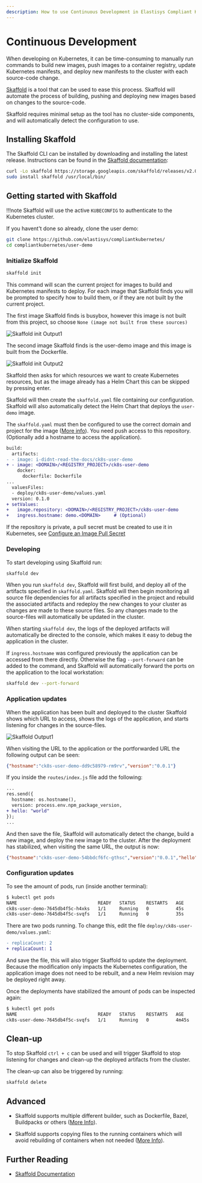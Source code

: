 ```yaml
---
description: How to use Continuous Development in Elastisys Compliant Kubernetes, the security-focused Kubernetes distribution.
---
```


# Continuous Development

When developing on Kubernetes, it can be time-consuming to manually run commands to build new images,
push images to a container registry, update Kubernetes manifests, and deploy new manifests to the cluster with
each source-code change.

[Skaffold](https://skaffold.dev/) is a tool that can be used to ease this process.
Skaffold will automate the process of building, pushing and deploying new images based on changes to the source-code.

Skaffold requires minimal setup as the tool has no cluster-side components, and will automatically detect the configuration to use.

## Installing Skaffold

The Skaffold CLI can be installed by downloading and installing the latest release. Instructions can be found in the [Skaffold
documentation](https://skaffold.dev/docs/install/):

```sh
curl -Lo skaffold https://storage.googleapis.com/skaffold/releases/v2.0.1/skaffold-linux-amd64 && \
sudo install skaffold /usr/local/bin/
```

## Getting started with Skaffold

!!!note
    Skaffold will use the active `KUBECONFIG` to authenticate to the Kubernetes cluster.

If you havent't done so already, clone the user demo:

```bash
git clone https://github.com/elastisys/compliantkubernetes/
cd compliantkubernetes/user-demo
```

### Initialize Skaffold

```bash
skaffold init
```

This command will scan the current project for images to build and Kubernetes manifests to deploy. For each image that
Skaffold finds you will be prompted to specify how to build them, or if they are not built by the current project.

The first image Skaffold finds is busybox, however this image is not built from this project, so choose
`None (image not built from these sources)`

![Skaffold init Output1](/compliantkubernetes/user-guide/img/skaffold-busybox.png)

The second image Skaffold finds is the user-demo image and this image is built from the Dockerfile.

![Skaffold init Output2](/compliantkubernetes/user-guide/img/skaffold-user-demo.png)

Skaffold then asks for which resources we want to create Kubernetes resources, but as the image already has a Helm Chart
this can be skipped by pressing enter.

Skaffold will then create the `skaffold.yaml` file containing our configuration. Skaffold will also automatically detect the
Helm Chart that deploys the `user-demo` image.

The `skaffold.yaml` must then be configured to use the correct domain and project for the image
([More info](registry.md#configure-container-registry-credentials)). You need push access to this repository.
(Optionally add a hostname to access the application).

```diff
build:
  artifacts:
- - image: i-didnt-read-the-docs/ck8s-user-demo
+ - image: <DOMAIN>/<REGISTRY_PROJECT>/ck8s-user-demo
    docker:
      dockerfile: Dockerfile
...
  valuesFiles:
  - deploy/ck8s-user-demo/values.yaml
  version: 0.1.0
+ setValues:
+   image.repository: <DOMAIN>/<REGISTRY_PROJECT>/ck8s-user-demo
+   ingress.hostname: demo.<DOMAIN>     # (Optional)
```

If the repository is private, a pull secret must be created to use it in Kubernetes, see [Configure an Image Pull Secret](kubernetes-api.md#configure-an-image-pull-secret)

### Developing

To start developing using Skaffold run:

```bash
skaffold dev
```

When you run `skaffold dev`, Skaffold will first build, and deploy all of the artifacts specified in `skaffold.yaml`.
Skaffold will then begin monitoring all source file dependencies for all artifacts specified in the project and rebuild
the associated artifacts and redeploy the new changes to your cluster as changes are made to these source files.
So any changes made to the source-files will automatically be updated in the cluster.

When starting `skaffold dev`, the logs of the deployed artifacts will automatically be directed to the console, which makes it
easy to debug the application in the cluster.

If `ingress.hostname` was configured previously the application can be accessed from there directly. Otherwise the flag
`--port-forward` can be added to the command, and Skaffold will automatically forward the ports on the application
to the local workstation:

```bash
skaffold dev --port-forward
```

### Application updates

When the application has been built and deployed to the cluster Skaffold shows which URL to access,
shows the logs of the application, and starts listening for changes in the source-files.

![Skaffold Output1](/compliantkubernetes/user-guide/img/skaffold-output1.png)

When visiting the URL to the application or the portforwarded URL the following output can be seen:

```json
{"hostname":"ck8s-user-demo-dd9c58979-rm9rv","version":"0.0.1"}
```

If you inside the `routes/index.js` file add the following:

```diff
...
res.send({
  hostname: os.hostname(),
  version: process.env.npm_package_version,
+ hello: "world"
});
...
```

And then save the file, Skaffold will automatically detect the change, build a new image, and deploy the new image
to the cluster. After the deployment has stabilized, when visiting the same URL, the output is now:

```json
{"hostname":"ck8s-user-demo-54bbdcf6fc-gthsc","version":"0.0.1","hello":"world"}
```

### Configuration updates

To see the amount of pods, run (inside another terminal):

```bash
$ kubectl get pods                          
NAME                              READY   STATUS    RESTARTS   AGE
ck8s-user-demo-7645db4f5c-h4xks   1/1     Running   0          45s
ck8s-user-demo-7645db4f5c-svqfs   1/1     Running   0          35s
```

There are two pods running. To change this, edit the file `deploy/ck8s-user-demo/values.yaml`:

```diff
- replicaCount: 2
+ replicaCount: 1
```

And save the file, this will also trigger Skaffold to update the deployment.
Because the modification only impacts the Kubernetes configuration, the application image does
not need to be rebuilt, and a new Helm revision may be deployed right away.

Once the deployments have stabilized the amount of pods can be inspected again:

```bash
$ kubectl get pods
NAME                              READY   STATUS    RESTARTS   AGE
ck8s-user-demo-7645db4f5c-svqfs   1/1     Running   0          4m45s
```

## Clean-up

To stop Skaffold `ctrl + c` can be used and will trigger Skaffold to stop listening for changes and
clean-up the deployed artifacts from the cluster.

The clean-up can also be triggered by running:

```bash
skaffold delete
```

## Advanced

- Skaffold supports multiple different builder, such as Dockerfile, Bazel, Buildpacks or others
  ([More Info](https://skaffold.dev/docs/pipeline-stages/builders/)).

- Skaffold supports copying files to the running containers which will avoid rebuilding of
  containers when not needed ([More Info](https://skaffold.dev/docs/pipeline-stages/filesync/)).

## Further Reading

- [Skaffold Documentation](https://skaffold.dev/docs/)
